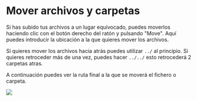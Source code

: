 # Mover archivos y carpetas

Si has subido tus archivos a un lugar equivocado, puedes moverlos haciendo clic con el botón derecho del ratón y pulsando "Move". Aquí puedes introducir la ubicación a la que quieres mover los archivos.

Si quieres mover los archivos hacia atrás puedes utilizar `../` al principio. Si quieres retroceder más de una vez, puedes hacer `../../` esto retrocederá 2 carpetas atras.

A continuación puedes ver la ruta final a la que se moverá el fichero o carpeta.

![](https://i.imgur.com/8WO6UGK.png)